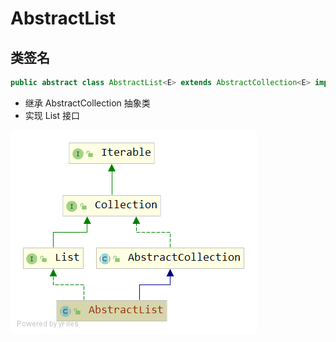 # AbstractList
## 类签名
```java
public abstract class AbstractList<E> extends AbstractCollection<E> implements List<E>
```
- 继承 AbstractCollection<E> 抽象类
- 实现 List<E> 接口

![](../images/AbstractList-UML.png)